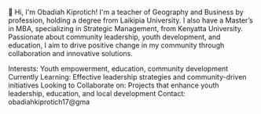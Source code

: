 👋 Hi, I'm Obadiah Kiprotich! I'm a teacher of Geography and Business by profession, holding a degree from Laikipia University. I also have a Master’s in MBA, specializing in Strategic Management, from Kenyatta University. Passionate about community leadership, youth development, and education, I aim to drive positive change in my community through collaboration and innovative solutions.

Interests: Youth empowerment, education, community development
Currently Learning: Effective leadership strategies and community-driven initiatives
Looking to Collaborate on: Projects that enhance youth leadership, education, and local development
Contact: obadiahkiprotich17@gma
<!---
ObadiObadi/ObadiObadi is a ✨ special ✨ repository because its `README.md` (this file) appears on your GitHub profile.
You can click the Preview link to take a look at your changes.
--->


<!---
ObadiObadi/ObadiObadi is a ✨ special ✨ repository because its `README.md` (this file) appears on your GitHub profile.
You can click the Preview link to take a look at your changes.
--->

